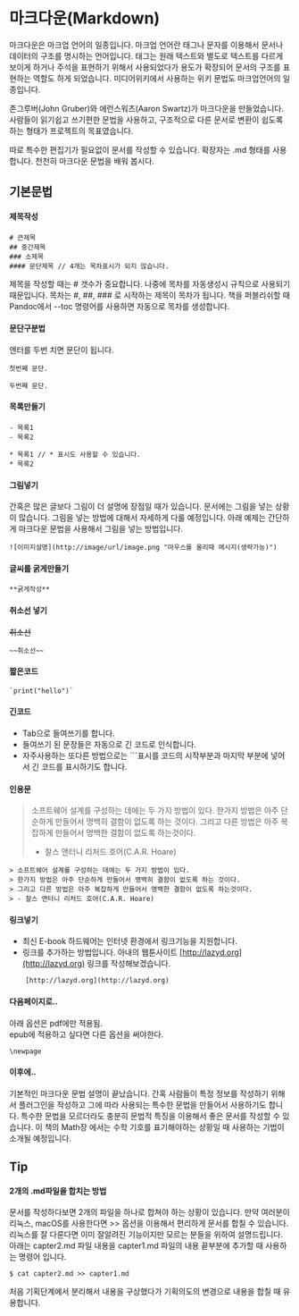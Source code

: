 # 마크다운(Markdown)
마크다운은 마크업 언어의 일종입니다.
마크업 언어란 태그나 문자를 이용해서 문서나 데이터의 구조를 명시하는 언어입니다.
태그는 원래 텍스트와 별도로 텍스트를 다르게 보이게 하거나 주석을 표현하기 위해서 사용되었다가 용도가 확장되어 문서의 구조를 표현하는 역할도 하게 되었습니다. 
미디어위키에서 사용하는 위키 문법도 마크업언어의 일종입니다.

존그루버(John Gruber)와 에런스워츠(Aaron Swartz)가 마크다운을 만들었습니다.
사람들이 읽기쉽고 쓰기편한 문법을 사용하고,
구조적으로 다른 문서로 변환이 쉽도록 하는 형태가 프로젝트의 목표였습니다.

따로 특수한 편집기가 필요없이 문서를 작성할 수 있습니다.
확장자는 .md 형태를 사용합니다.
천천히 마크다운 문법을 배워 봅시다.

## 기본문법
#### 제목작성

	# 큰제목
	## 중간제목
	### 소제목
	#### 문단제목 // 4개는 목차표시가 되지 않습니다.

제목을 작성할 때는 # 갯수가 중요합니다.
나중에 목차를 자동생성시 규칙으로 사용되기 때문입니다.
목차는 #, ##, ### 로 시작하는 제목이 목차가 됩니다.
책을 퍼블리쉬할 때 Pandoc에서 --toc 명령어를 사용하면
자동으로 목차를 생성합니다.

#### 문단구분법
엔터를 두번 치면 문단이 됩니다.

	첫번째 문단.

	두번째 문단.

#### 목록만들기

	- 목록1
	- 목록2

	* 목록1 // * 표시도 사용할 수 있습니다.
	* 목록2

#### 그림넣기
간혹은 많은 글보다 그림이 더 설명에 장점일 때가 있습니다.
문서에는 그림을 넣는 상황이 많습니다.
그림을 넣는 방법에 대해서 자세하게 다룰 예정입니다.
아래 예제는 간단하게 마크다운 문법을 사용해서 그림을 넣는 방법입니다.

	![이미지설명](http://image/url/image.png "마우스를 올리때 메시지(생략가능)")


#### 글씨를 굵게만들기

	**굵게작성**

#### 취소선 넣기
~~취소선~~

	~~취소선~~

#### 짧은코드
	
	`print("hello")`

#### 긴코드
- Tab으로 들여쓰기를 합니다.
- 들여쓰기 된 문장들은 자동으로 긴 코드로 인식합니다.
- 자주사용하는 또다른 방법으로는 \`\`\`표시를 코드의 시작부분과 마지막 부분에 넣어서 긴 코드를 표시하기도 합니다.

#### 인용문
> 소프트웨어 설계를 구성하는 데에는 두 가지 방법이 있다.
> 한가지 방법은 아주 단순하게 만들어서 명백히 결함이 없도록 하는 것이다.
> 그리고 다른 방법은 아주 복잡하게 만들어서 명백한 결함이 없도록 하는것이다.
> - 찰스 앤터니 리처드 호어(C.A.R. Hoare)

	> 소프트웨어 설계를 구성하는 데에는 두 가지 방법이 있다.
	> 한가지 방법은 아주 단순하게 만들어서 명백히 결함이 없도록 하는 것이다.
	> 그리고 다른 방법은 아주 복잡하게 만들어서 명백한 결함이 없도록 하는것이다.
	> - 찰스 앤터니 리처드 호어(C.A.R. Hoare)

#### 링크넣기
- 최신 E-book 하드웨어는 인터넷 환경에서 링크기능을 지원합니다.
- 링크를 추가하는 방법입니다. 아내의 웹툰사이트 [http://lazyd.org](http://lazyd.org) 링크를 작성해보겠습니다.
	
```
	[http://lazyd.org](http://lazyd.org)
```

#### 다음페이지로..
아래 옵션은 pdf에만 적용됨.	
epub에 적용하고 싶다면 다른 옵션을 써야한다.

	\newpage

#### 이후에..
기본적인 마크다운 문법 설명이 끝났습니다.
간혹 사람들이 특정 정보를 작성하기 위해서 
플러그인을 작성하고 그에 따라 사용되는 특수한 문법을 만들어서 사용하기도 합니다.
특수한 문법을 모르더라도 충분히 문법적 특징을 이용해서 좋은 문서를 작성할 수 있습니다.
이 책의 Math장 에서는 수학 기호를 표기해야하는 상황일 때 사용하는 기법이 소개될 예정입니다.

## Tip

#### 2개의 .md파일을 합치는 방법
문서를 작성하다보면 2개의 파일을 하나로 합쳐야 하는 상황이 있습니다.
만약 여러분이 리눅스, macOS를 사용한다면 >> 옵션을 이용해서 편리하게 문서를 합칠 수 있습니다.
리눅스를 잘 다룬다면 이미 잘알려진 기능이지만 모르는 분들을 위하여 설명드립니다.
아래는 capter2.md 파일 내용을 capter1.md 파일의 내용 끝부분에 추가할 때 사용하는 명령어 입니다.

	$ cat capter2.md >> capter1.md

처음 기획단계에서 분리해서 내용을 구상했다가 기획의도의 변경으로 내용을 합칠 때 유용합니다.

